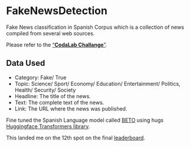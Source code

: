 # FakeNewsDetection
Fake News classification in Spanish Corpus which is a collection of news compiled from several web sources. 

Please refer to the [“**CodaLab Challange**”](https://competitions.codalab.org/competitions/29545#learn_the_details).

## Data Used

- Category: Fake/ True
- Topic: Science/ Sport/ Economy/ Education/ Entertainment/ Politics, Health/ Security/ Society
- Headline: The title of the news.
- Text: The complete text of the news.
- Link: The URL where the news was published.

Fine tuned the Spanish Language model called [BETO](https://github.com/dccuchile/beto) using  hugs [Huggingface Transformers library](https://github.com/huggingface/transformers).


This landed me on the 12th spot on the final [leaderboard](https://competitions.codalab.org/competitions/29545#results).


